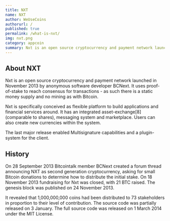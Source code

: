 ```yaml
---
title: NXT
name: NXT
author: WeUseCoins
authorurl: /
published: true
permalink: /what-is-nxt/
img: nxt.png
category: appcoin
summary: Nxt is an open source cryptocurrency and payment network launched in November 2013 by anonymous software developer BCNext.
---
```


<p><h2>About NXT</h2>
<p>Nxt is an open source cryptocurrency and payment network launched in November 2013 by anonymous software developer BCNext. It uses proof-of-stake to reach consensus for transactions - as such there is a static money supply and no mining as with Bitcoin.
<p>Nxt is specifically conceived as flexible platform to build applications and financial services around. It has an integrated asset-exchange[8] (comparable to shares), messaging system and marketplace. Users can also create new currencies within the system.
<p>The last major release enabled Multisignature capabilities and a plugin-system for the client.
<p><h2>History</h2>
<p>On 28 September 2013 Bitcointalk member BCNext created a forum thread announcing NXT as second generation cryptocurrency, asking for small Bitcoin donations to determine how to distribute the initial stake. On 18 November 2013 fundraising for Nxt was closed, with 21 BTC raised. The genesis block was published on 24 November 2013.
<p>It revealed that 1,000,000,000 coins had been distributed to 73 stakeholders in proportion to their level of contribution. The source code was partially released on 3 January. The full source code was released on 1 March 2014 under the MIT License.
